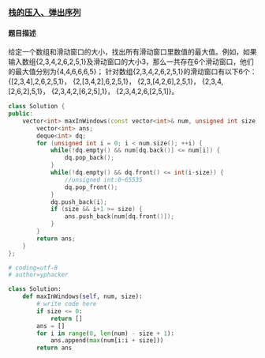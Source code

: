 ### [栈的压入、弹出序列](https://www.nowcoder.com/practice/1624bc35a45c42c0bc17d17fa0cba788?tpId=13&tqId=11217&tPage=4&rp=2&ru=%2Fta%2Fcoding-interviews&qru=%2Fta%2Fcoding-interviews%2Fquestion-ranking)
#### 题目描述
给定一个数组和滑动窗口的大小，找出所有滑动窗口里数值的最大值。例如，如果输入数组{2,3,4,2,6,2,5,1}及滑动窗口的大小3，那么一共存在6个滑动窗口，他们的最大值分别为{4,4,6,6,6,5}； 针对数组{2,3,4,2,6,2,5,1}的滑动窗口有以下6个： {[2,3,4],2,6,2,5,1}， {2,[3,4,2],6,2,5,1}， {2,3,[4,2,6],2,5,1}， {2,3,4,[2,6,2],5,1}， {2,3,4,2,[6,2,5],1}， {2,3,4,2,6,[2,5,1]}。
```c++
class Solution {
public:
    vector<int> maxInWindows(const vector<int>& num, unsigned int size) {
        vector<int> ans;
        deque<int> dq;
        for (unsigned int i = 0; i < num.size(); ++i) {
            while(!dq.empty() && num[dq.back()] <= num[i]) {
                dq.pop_back();
            }
            while(!dq.empty() && dq.front() <= int(i-size)) {
                //unsigned int:0~65535
                dq.pop_front();
            }
            dq.push_back(i);
            if (size && i+1 >= size) {
                ans.push_back(num[dq.front()]);
            }
        }
        return ans;
    }
};
```

```python
# coding=utf-8
# author=yphacker

class Solution:
    def maxInWindows(self, num, size):
        # write code here
        if size <= 0:
            return []
        ans = []
        for i in range(0, len(num) - size + 1):
            ans.append(max(num[i:i + size]))
        return ans
```